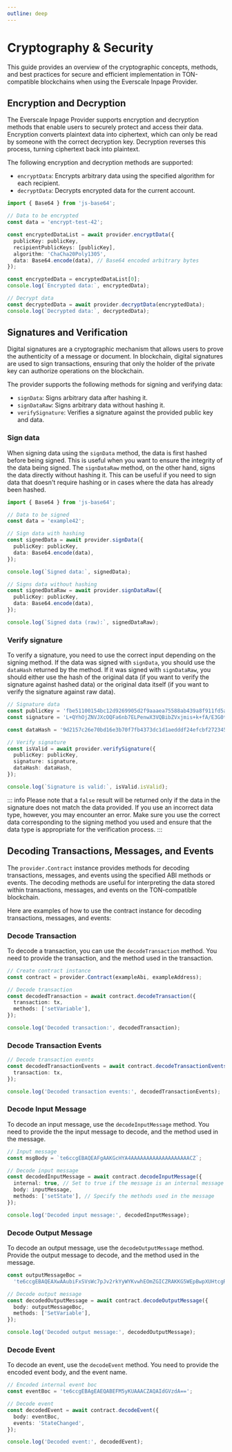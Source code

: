 ```yaml
---
outline: deep
---
```


# Cryptography & Security

This guide provides an overview of the cryptographic concepts, methods, and best practices for secure and efficient implementation in TON-compatible blockchains when using the Everscale Inpage Provider.

## Encryption and Decryption

The Everscale Inpage Provider supports encryption and decryption methods that enable users to securely protect and access their data. Encryption converts plaintext data into ciphertext, which can only be read by someone with the correct decryption key. Decryption reverses this process, turning ciphertext back into plaintext.

The following encryption and decryption methods are supported:

- `encryptData`: Encrypts arbitrary data using the specified algorithm for each recipient.
- `decryptData`: Decrypts encrypted data for the current account.

```typescript
import { Base64 } from 'js-base64';

// Data to be encrypted
const data = 'encrypt-test-42';

const encryptedDataList = await provider.encryptData({
  publicKey: publicKey,
  recipientPublicKeys: [publicKey],
  algorithm: 'ChaCha20Poly1305',
  data: Base64.encode(data), // Base64 encoded arbitrary bytes
});

const encryptedData = encryptedDataList[0];
console.log(`Encrypted data:`, encryptedData);

// Decrypt data
const decryptedData = await provider.decryptData(encryptedData);
console.log(`Decrypted data:`, decryptedData);
```

<EncryptDecryptComponent />

## Signatures and Verification

Digital signatures are a cryptographic mechanism that allows users to prove the authenticity of a message or document. In blockchain, digital signatures are used to sign transactions, ensuring that only the holder of the private key can authorize operations on the blockchain.

The provider supports the following methods for signing and verifying data:

- `signData`: Signs arbitrary data after hashing it.
- `signDataRaw`: Signs arbitrary data without hashing it.
- `verifySignature`: Verifies a signature against the provided public key and data.

### Sign data

When signing data using the `signData` method, the data is first hashed before being signed. This is useful when you want to ensure the integrity of the data being signed. The `signDataRaw` method, on the other hand, signs the data directly without hashing it. This can be useful if you need to sign data that doesn't require hashing or in cases where the data has already been hashed.

```typescript
import { Base64 } from 'js-base64';

// Data to be signed
const data = 'example42';

// Sign data with hashing
const signedData = await provider.signData({
  publicKey: publicKey,
  data: Base64.encode(data),
});

console.log(`Signed data:`, signedData);

// Signs data without hashing
const signedDataRaw = await provider.signDataRaw({
  publicKey: publicKey,
  data: Base64.encode(data),
});

console.log(`Signed data (raw):`, signedDataRaw);
```

<SignDataComponent />

### Verify signature

To verify a signature, you need to use the correct input depending on the signing method. If the data was signed with `signData`, you should use the `dataHash` returned by the method. If it was signed with `signDataRaw`, you should either use the hash of the original data (if you want to verify the signature against hashed data) or the original data itself (if you want to verify the signature against raw data).

```typescript
// Signature data
const publicKey = 'fbe51100154bc12d9269905d2f9aaaea75588ab439a8f911fd5a2adeb6d2b5a7';
const signature = 'L+QYhOjZNVJXcOQFa6nb7ELPenwX3VQBibZVxjmis+k+fA/E3G0thKL/98+klD6swljMHwB/PMirIinoVYw9Cg==';

const dataHash = '9d2157c26e70bd16e3b70f7fb4373dc1d1aedddf24efcbf27234597b40bf277e';

// Verify signature
const isValid = await provider.verifySignature({
  publicKey: publicKey,
  signature: signature,
  dataHash: dataHash,
});

console.log(`Signature is valid:`, isValid.isValid);
```

<VerifySignComponent />

::: info
Please note that a `false` result will be returned only if the data in the signature does not match the data provided. If you use an incorrect data type, however, you may encounter an error. Make sure you use the correct data corresponding to the signing method you used and ensure that the data type is appropriate for the verification process.
:::

## Decoding Transactions, Messages, and Events

The `provider.Contract` instance provides methods for decoding transactions, messages, and events using the specified ABI methods or events. The decoding methods are useful for interpreting the data stored within transactions, messages, and events on the TON-compatible blockchain.

Here are examples of how to use the contract instance for decoding transactions, messages, and events:

### Decode Transaction

To decode a transaction, you can use the `decodeTransaction` method. You need to provide the transaction, and the method used in the transaction.

```typescript
// Create contract instance
const contract = provider.Contract(exampleAbi, exampleAddress);

// Decode transaction
const decodedTransaction = await contract.decodeTransaction({
  transaction: tx,
  methods: ['setVariable'],
});

console.log('Decoded transaction:', decodedTransaction);
```

<DecodeTransactionComponent />

### Decode Transaction Events

```typescript
// Decode transaction events
const decodedTransactionEvents = await contract.decodeTransactionEvents({
  transaction: tx,
});

console.log('Decoded transaction events:', decodedTransactionEvents);
```

### Decode Input Message

To decode an input message, use the `decodeInputMessage` method. You need to provide the the input message to decode, and the method used in the message.

```typescript
// Input message
const msgBody = `te6ccgEBAQEAFgAAKGcHYA4AAAAAAAAAAAAAAAAAAACZ`;

// Decode input message
const decodedInputMessage = await contract.decodeInputMessage({
  internal: true, // Set to true if the message is an internal message
  body: inputMessage,
  methods: ['setState'], // Specify the methods used in the message
});

console.log('Decoded input message:', decodedInputMessage);
```

<DecodeInputMsgComponent />

### Decode Output Message

To decode an output message, use the `decodeOutputMessage` method. Provide the output message to decode, and the method used in the message.

```typescript
const outputMessageBoc =
  'te6ccgEBAQEAXwAAubiFxSVsWc7pJv2rkYyWYKvwhEOmZGICZRAKKG5WEpBwpXUHtcgRydSCYKC3EUaic0ikBcBORHMb3we6tyRwQUAAADD6jXh5aABF7kAAAAAAAAAAAAAAAAAAAArwA==';

// Decode output message
const decodedOutputMessage = await contract.decodeOutputMessage({
  body: outputMessageBoc,
  methods: ['SetVariable'],
});

console.log('Decoded output message:', decodedOutputMessage);
```

<DecodeOutputMsgComponent />

### Decode Event

To decode an event, use the `decodeEvent` method. You need to provide the encoded event body, and the event name.

```typescript
// Encoded internal event boc
const eventBoc = 'te6ccgEBAgEAEQABEFM5yKUAAACZAQAIdGVzdA==';

// Decode event
const decodedEvent = await contract.decodeEvent({
  body: eventBoc,
  events: 'StateChanged',
});

console.log('Decoded event:', decodedEvent);
```

<DecodeEventComponent />
